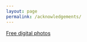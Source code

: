 ```yaml
---
layout: page
permalink: /acknowledgements/
---
```


[Free digital photos](http://www.freedigitalphotos.net/)
